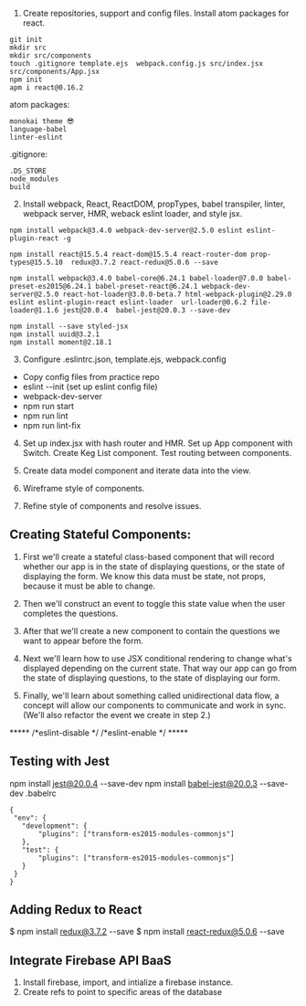 1. Create repositories, support and config files. Install atom packages for react.

```
git init
mkdir src
mkdir src/components
touch .gitignore template.ejs  webpack.config.js src/index.jsx src/components/App.jsx
npm init
apm i react@0.16.2
```
atom packages:
```
monokai theme 😎
language-babel
linter-eslint
```

.gitignore:
```
.DS_STORE
node_modules
build
```
2. Install webpack, React, ReactDOM, propTypes, babel transpiler, linter, webpack server, HMR, weback eslint loader, and style jsx.
```
npm install webpack@3.4.0 webpack-dev-server@2.5.0 eslint eslint-plugin-react -g   
```
```
npm install react@15.5.4 react-dom@15.5.4 react-router-dom prop-types@15.5.10  redux@3.7.2 react-redux@5.0.6 --save
```
```
npm install webpack@3.4.0 babel-core@6.24.1 babel-loader@7.0.0 babel-preset-es2015@6.24.1 babel-preset-react@6.24.1 webpack-dev-server@2.5.0 react-hot-loader@3.0.0-beta.7 html-webpack-plugin@2.29.0 eslint eslint-plugin-react eslint-loader  url-loader@0.6.2 file-loader@1.1.6 jest@20.0.4  babel-jest@20.0.3 --save-dev

```
```
npm install --save styled-jsx
npm install uuid@3.2.1
npm install moment@2.18.1

```

3. Configure .eslintrc.json, template.ejs, webpack.config
 * Copy config files from practice repo
 * eslint --init (set up eslint config file)
 * webpack-dev-server
 * npm run start
 * npm run lint
 * npm run lint-fix

4. Set up index.jsx with hash router and HMR. Set up App component with Switch. Create Keg List component. Test routing between components.

5. Create data model component and iterate data into the view.

6. Wireframe style of components.

7. Refine style of components and resolve issues.

## Creating Stateful Components:

1. First we'll create a stateful class-based component that will record whether our app is in the state of displaying questions, or the state of displaying the form. We know this data must be state, not props, because it must be able to change.

2. Then we'll construct an event to toggle this state value when the user completes the questions.

3. After that we'll create a new component to contain the questions we want to appear before the form.

4. Next we'll learn how to use JSX conditional rendering to change what's displayed depending on the current state. That way our app can go from the state of displaying questions, to the state of displaying our form.

5. Finally, we'll learn about something called unidirectional data flow, a concept will allow our components to communicate and work in sync. (We'll also refactor the event we create in step 2.)

***** /*eslint-disable */    /*eslint-enable */   *****

## Testing with Jest
npm install jest@20.0.4 --save-dev
 npm install babel-jest@20.0.3 --save-dev
.babelrc
 ```
 {
  "env": {
    "development": {
        "plugins": ["transform-es2015-modules-commonjs"]
    },
    "test": {
        "plugins": ["transform-es2015-modules-commonjs"]
    }
  }
}
 ```
## Adding Redux to React

$ npm install redux@3.7.2 --save
$ npm install react-redux@5.0.6 --save

## Integrate Firebase API BaaS

1. Install firebase, import, and intialize a firebase instance.
2. Create refs to point to specific areas of the database

